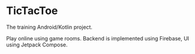 # TicTacToe
The training Android/Kotlin project.

Play online using game rooms.
Backend is implemented using Firebase, UI using Jetpack Compose.
